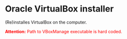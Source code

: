 # Oracle VirtualBox installer

(Re)installes VirtualBox on the computer.

<span style="color: red">**Attention:** Path to VBoxManage executable is hard coded.</span>